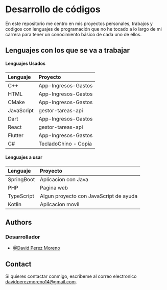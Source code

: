 # Desarrollo de códigos

En este repositorio me centro en mis proyectos personales, trabajos y codigos con lenguajes de programación que no he tocado a lo largo de mi carrera para tener un conocimiento básico de cada uno de ellos.




## Lenguajes con los que se va a trabajar   

#### Lenguajes Usados


| Lenguaje | Proyecto     |
| :-------- | :------- | 
| C++ | App-Ingresos-Gastos | 
| HTML | App-Ingresos-Gastos | 
| CMake | App-Ingresos-Gastos | 
| JavaScript | gestor-tareas-api | 
| Dart | App-Ingresos-Gastos |
| React | gestor-tareas-api |
| Flutter | App-Ingresos-Gastos |
| C# | TecladoChino - Copia | 

#### Lenguajes a usar

| Lenguaje | Proyecto     |
| :-------- | :------- | 
| SpringBoot | Aplicacion con Java | 
| PHP | Pagina web | 
| TypeScript | Algun proyecto con JavaScript de ayuda | 
| Kotlin | Aplicacion movil | 
## Authors

### Desarrollador

- [@David Perez Moreno](https://github.com/dpm1002)


## Contact


Si quieres contactar conmigo, escribeme al correo electronico davidperezmoreno14@gmail.com.
